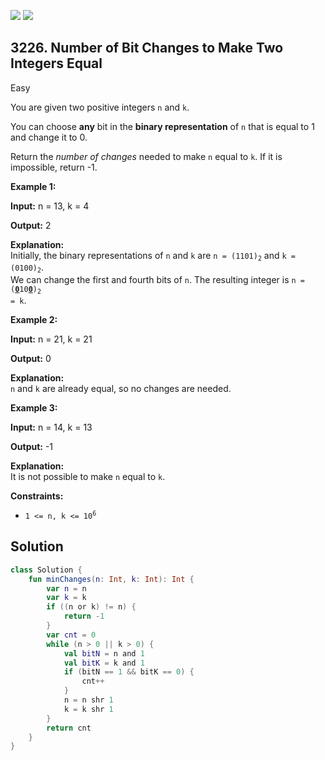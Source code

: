 [![](https://img.shields.io/github/stars/javadev/LeetCode-in-Kotlin?label=Stars&style=flat-square)](https://github.com/javadev/LeetCode-in-Kotlin)
[![](https://img.shields.io/github/forks/javadev/LeetCode-in-Kotlin?label=Fork%20me%20on%20GitHub%20&style=flat-square)](https://github.com/javadev/LeetCode-in-Kotlin/fork)

## 3226\. Number of Bit Changes to Make Two Integers Equal

Easy

You are given two positive integers `n` and `k`.

You can choose **any** bit in the **binary representation** of `n` that is equal to 1 and change it to 0.

Return the _number of changes_ needed to make `n` equal to `k`. If it is impossible, return -1.

**Example 1:**

**Input:** n = 13, k = 4

**Output:** 2

**Explanation:**   
 Initially, the binary representations of `n` and `k` are <code>n = (1101)<sub>2</sub></code> and <code>k = (0100)<sub>2</sub></code>.   
 We can change the first and fourth bits of `n`. The resulting integer is <code>n = (<ins>**0**</ins>10<ins>**0**</ins>)<sub>2</sub> = k</code>.

**Example 2:**

**Input:** n = 21, k = 21

**Output:** 0

**Explanation:**   
 `n` and `k` are already equal, so no changes are needed.

**Example 3:**

**Input:** n = 14, k = 13

**Output:** \-1

**Explanation:**   
 It is not possible to make `n` equal to `k`.

**Constraints:**

*   <code>1 <= n, k <= 10<sup>6</sup></code>

## Solution

```kotlin
class Solution {
    fun minChanges(n: Int, k: Int): Int {
        var n = n
        var k = k
        if ((n or k) != n) {
            return -1
        }
        var cnt = 0
        while (n > 0 || k > 0) {
            val bitN = n and 1
            val bitK = k and 1
            if (bitN == 1 && bitK == 0) {
                cnt++
            }
            n = n shr 1
            k = k shr 1
        }
        return cnt
    }
}
```